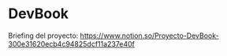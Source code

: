 # DevBook
Briefing del proyecto: https://www.notion.so/Proyecto-DevBook-300e31620ecb4c94825dcf11a237e40f
